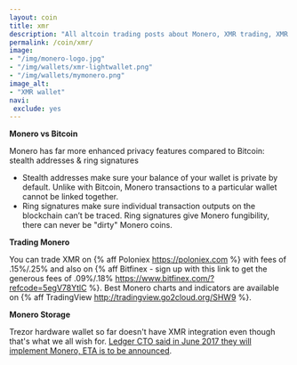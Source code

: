 ```yaml
---
layout: coin
title: xmr
description: "All altcoin trading posts about Monero, XMR trading, XMR hodling."
permalink: /coin/xmr/
image:
- "/img/monero-logo.jpg"
- "/img/wallets/xmr-lightwallet.png"
- "/img/wallets/mymonero.png"
image_alt:
- "XMR wallet"
navi:
 exclude: yes
---
```


**Monero vs Bitcoin**

Monero has far more enhanced privacy features compared to Bitcoin: stealth addresses & ring signatures

* Stealth addresses make sure your balance of your wallet is private by default. Unlike with Bitcoin, Monero transactions to a particular wallet cannot be linked together.
* Ring signatures make sure individual transaction outputs on the blockchain can’t be traced. Ring signatures give Monero fungibility, there can never be "dirty" Monero coins.

**Trading Monero**

You can trade XMR on {% aff Poloniex https://poloniex.com %} with fees of .15%/.25% and also on {% aff Bitfinex - sign up with this link to get the generous fees of .09%/.18% https://www.bitfinex.com/?refcode=5egV78YtlC %}. Best Monero charts and indicators are available on {% aff TradingView http://tradingview.go2cloud.org/SHW9 %}.

**Monero Storage**

Trezor hardware wallet so far doesn't have XMR integration even though that's what we all wish for. [Ledger CTO said in June 2017 they will implement Monero, ETA is to be announced](https://www.altcointrading.net/ledger-monero).
